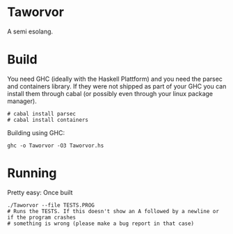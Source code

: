# Taworvor

A semi esolang. 

# Build

You need GHC (ideally with the Haskell Plattform) and you need the parsec and containers library.
If they were not shipped as part of your GHC you can install them through cabal (or possibly even
through your linux package manager).

    # cabal install parsec
    # cabal install containers
    

Building using GHC:

    ghc -o Taworvor -O3 Taworvor.hs

# Running

Pretty easy: Once built

    ./Taworvor --file TESTS.PROG
    # Runs the TESTS. If this doesn't show an A followed by a newline or if the program crashes
    # something is wrong (please make a bug report in that case)
